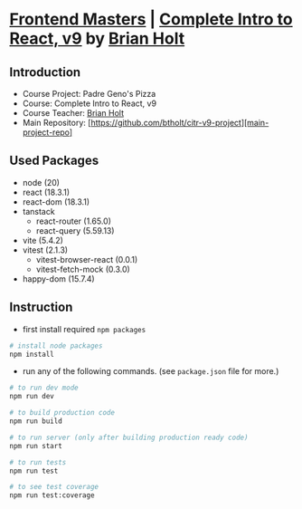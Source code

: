 # [Frontend Masters][frontend_masters] | [Complete Intro to React, v9][citr] by [Brian Holt][btholt]

## Introduction

- Course Project: Padre Geno's Pizza
- Course: Complete Intro to React, v9
- Course Teacher: [Brian Holt][btholt]
- Main Repository: [https://github.com/btholt/citr-v9-project][main-project-repo]

## Used Packages

- node (20)
- react (18.3.1)
- react-dom (18.3.1)
- tanstack
  - react-router (1.65.0)
  - react-query (5.59.13)
- vite (5.4.2)
- vitest (2.1.3)
  - vitest-browser-react (0.0.1)
  - vitest-fetch-mock (0.3.0)
- happy-dom (15.7.4)

## Instruction

- first install required `npm packages`

```sh
# install node packages
npm install
```

- run any of the following commands. (see `package.json` file for more.)

```sh
# to run dev mode
npm run dev

# to build production code
npm run build

# to run server (only after building production ready code)
npm run start

# to run tests
npm run test

# to see test coverage
npm run test:coverage
```

[frontend_masters]: https://frontendmasters.com
[citr]: https://frontendmasters.com/courses/complete-react-v9/
[btholt]: https://github.com/btholt
[main-project-repo]: https://github.com/btholt/citr-v9-project.git